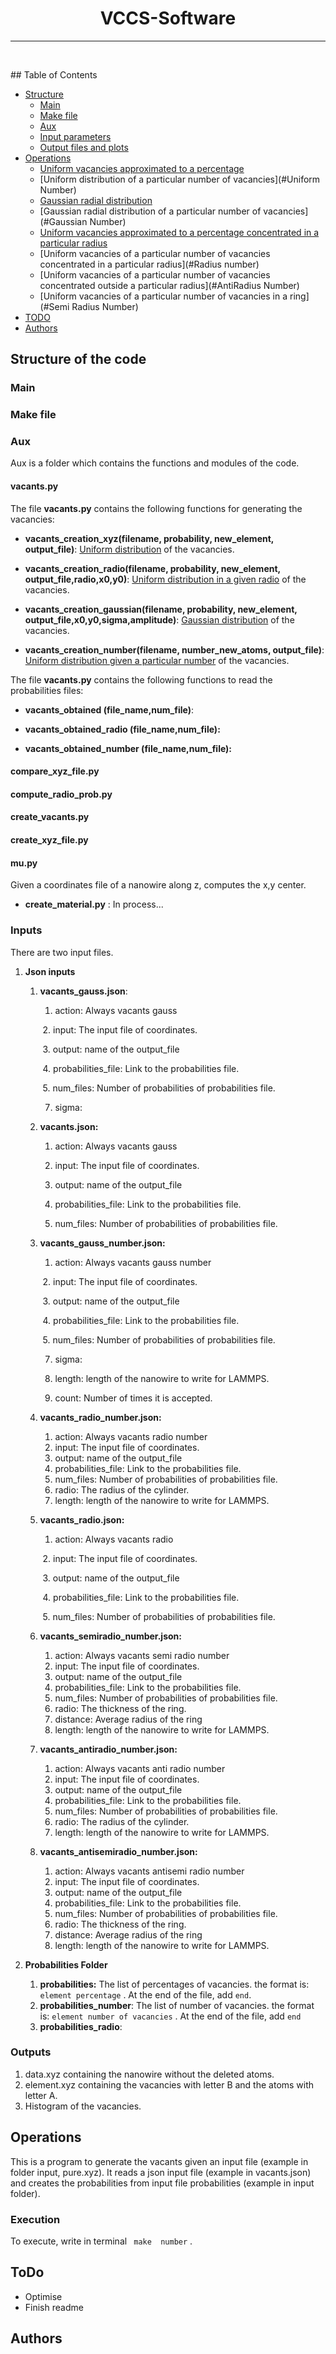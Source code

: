 <h1 align="center">VCCS-Software</h1>

<div align="center">


</div>

---

<p align="center">     <br>
</p>
## Table of Contents

- [Structure](#structure)
	+ [Main](#main)
	+ [Make file](#make)
	+ [Aux](#aux)
	+ [Input parameters](#inputs)
	+ [Output files and plots](#outputs)
- [Operations](#operations)
	+ [Uniform vacancies approximated to a percentage](#uniform)
	+ [Uniform distribution of a particular number of vacancies](#Uniform Number)
	+ [Gaussian radial distribution](#Gaussian)
	+ [Gaussian radial distribution  of a particular number of vacancies](#Gaussian Number)
	+ [Uniform vacancies approximated to a percentage concentrated in a particular radius](#Radius)
	+ [Uniform vacancies of a particular number of vacancies concentrated in a particular radius](#Radius number)
	+ [Uniform vacancies of a particular number of vacancies concentrated outside a particular radius](#AntiRadius Number)
	+ [Uniform vacancies of a particular number of vacancies in a ring](#Semi Radius Number)
- [TODO](#todo)
- [Authors](#authors)

## Structure of the code <a name = "structure"></a>
### Main <a name = "main"></a>
### Make file <a name = "make"></a>
### Aux <a name = "aux"></a>

Aux is a folder which contains the functions and modules of the code.

#### vacants.py

The file **vacants.py** contains the following functions for generating the vacancies:

* **vacants\_creation\_xyz(filename, probability, new\_element, output\_file)**: [Uniform distribution](#uniform) of the vacancies.

* **vacants\_creation\_radio(filename, probability, new\_element, output\_file,radio,x0,y0)**: [Uniform distribution in a given radio](#radio) of the vacancies.


* **vacants\_creation\_gaussian(filename, probability, new\_element, output\_file,x0,y0,sigma,amplitude)**: [Gaussian distribution](#gaussian) of the vacancies.


* **vacants\_creation\_number(filename, number\_new\_atoms, output\_file)**:  [Uniform distribution given a particular number](#number) of the vacancies.

The file **vacants.py** contains the following functions to read the probabilities files:

* **vacants\_obtained (file_name,num\_file)**:

* **vacants\_obtained\_radio (file\_name,num_file):**


* **vacants\_obtained\_number (file\_name,num_file):**


#### compare\_xyz\_file.py

#### compute\_radio\_prob.py
#### create\_vacants.py
#### create\_xyz\_file.py
#### mu.py

Given a coordinates file of a nanowire along z, computes the x,y center.
* **create\_material.py** : In process...

### Inputs <a name = "inputs"></a>

There are two input files.

1. **Json inputs**

   1. **vacants_gauss.json**: 

      1. action: Always vacants gauss

      ​	2. input: The input file of coordinates.

      ​	3. output: name of the output_file

      ​	4. probabilities_file: Link to the probabilities file.

      ​	5. num_files: Number of probabilities of probabilities file.

       	7. sigma:

   2. **vacants.json:**

      1.  action: Always vacants gauss

      2. input: The input file of coordinates.

      3. output: name of the output_file

      4.  probabilities_file: Link to the probabilities file.

      5. num_files: Number of probabilities of probabilities file.

   3. **vacants_gauss_number.json:** 

      1. action: Always vacants gauss number

      ​	2. input: The input file of coordinates.

      ​	3. output: name of the output_file

      ​	4. probabilities_file: Link to the probabilities file.

      ​	5. num_files: Number of probabilities of probabilities file.

       	7. sigma:

      8. length: length of the nanowire to write for LAMMPS.
      9. count: Number of times it is accepted.

   4. **vacants_radio_number.json:**

      1.  action: Always vacants radio number
      2. input: The input file of coordinates.
      3. output: name of the output_file
      4.  probabilities_file: Link to the probabilities file.
      5. num_files: Number of probabilities of probabilities file.
      6. radio: The radius of the cylinder.
      7. length: length of the nanowire to write for LAMMPS.

   5. **vacants_radio.json:**

      1. action: Always vacants radio

      ​	2. input: The input file of coordinates.

      ​	3. output: name of the output_file

      ​	4. probabilities_file: Link to the probabilities file.

      ​	5. num_files: Number of probabilities of probabilities file.

   6. **vacants_semiradio_number.json:**

      1.  action: Always vacants semi radio number
      2. input: The input file of coordinates.
      3. output: name of the output_file
      4.  probabilities_file: Link to the probabilities file.
      5. num_files: Number of probabilities of probabilities file.
      6. radio: The thickness of the ring.
      7. distance: Average radius of the ring
      8. length: length of the nanowire to write for LAMMPS.

   7. **vacants_antiradio_number.json:**

      1.  action: Always vacants anti radio number
      2. input: The input file of coordinates.
      3. output: name of the output_file
      4.  probabilities_file: Link to the probabilities file.
      5. num_files: Number of probabilities of probabilities file.
      6. radio: The radius of the cylinder.
      7. length: length of the nanowire to write for LAMMPS.

   8. **vacants_antisemiradio_number.json:**

      1.  action: Always vacants antisemi radio number
      2. input: The input file of coordinates.
      3. output: name of the output_file
      4.  probabilities_file: Link to the probabilities file.
      5. num_files: Number of probabilities of probabilities file.
      6. radio: The thickness of the ring.
      7. distance: Average radius of the ring
      8. length: length of the nanowire to write for LAMMPS.

2. **Probabilities Folder**

   1. **probabilities:** The list of percentages of vacancies. the format is: ```element percentage``` . At the end of the file, add ```end```.
   2. **probabilities_number**: The list of number of vacancies. the format is: ```element number of vacancies``` . At the end of the file, add ```end```
   3. **probabilities_radio**:  

### Outputs <a name = "outputs"></a>

1. data.xyz containing the nanowire without the deleted atoms.
2. element.xyz containing the vacancies with letter B and the atoms with letter A.
3. Histogram of the vacancies. 


## Operations <a name = "operations"></a>

This is a program to generate the vacants given an input file (example in folder input, pure.xyz). It reads a json input file (example in vacants.json) and creates the probabilities from input file probabilities (example in input folder).



### Execution


To execute, write in terminal ``` make  number``` .



## ToDo <a name = "todo"></a>

* Optimise
* Finish readme

## Authors

